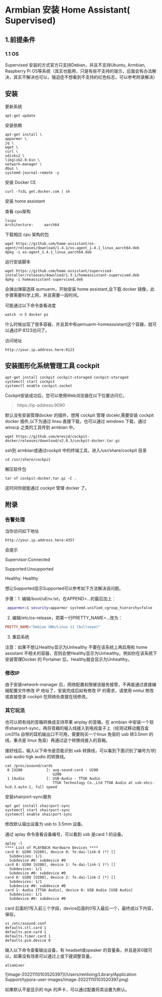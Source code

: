 # Armbian 安装 Home Assistant( Supervised)



## 1.前提条件

### 1.1 OS

Supervised 安装的方式官方只支持Debian，并且不支持Ubuntu, Armbian, Raspberry Pi OS等系统（其实也能用，只是有些不支持的提示，后面会有办法解决，其实不解决也可以，强迫症不想看到不支持的红色标志，可以参考附录解决）

## 安装

更新系统

```shell
apt-get update
```

安装依赖

```
apt-get install \
apparmor \
jq \
wget \
curl \
udisks2 \
libglib2.0-bin \
network-manager \
dbus \
systemd-journal-remote -y
```

安装 Docker CE

```shell
curl -fsSL get.docker.com | sh
```

安装 home assistant

查看 cpu架构

```
lscpu
Architecture:     aarch64
```



下载相应 cpu 架构的包

```shell
wget https://github.com/home-assistant/os-agent/releases/download/1.4.1/os-agent_1.4.1_linux_aarch64.deb
dpkg -i os-agent_1.4.1_linux_aarch64.deb
```

运行安装脚本

```shell
wget https://github.com/home-assistant/supervised-installer/releases/download/1.3.1/homeassistant-supervised.deb
dpkg -i homeassistant-supervised.deb
```

会弹出弹窗选择 qumuarm，开始安装 home assistant,会下载 docker 镜像，此步骤需要科学上网，并且需要一段时间。

可能通过以下命令查看进度

```
watch -n 5 docker ps
```

什么时候出现了很多容器，并且其中有qemuarm-homeassistant这个容器，就可以通过IP:8123访问了。

访问地址

```
http://your.ip.address.here:8123
```

## 安装图形化系统管理工具 cockpit



```shell
apt-get install cockpit cockpit-storaged cockpit-storaged
systemctl start cockpit
systemctl enable cockpit.socket
```

Cockpit安装成功后，您可以使用Web浏览器在以下位置访问它。

>  https://ip-address:9090



默认没有安装管理docker 的插件，想用 cockpit 管理 docekr,需要安装 cockpit docker 插件,以下为通过 linxu 直接下载，也可以通过 windows 下载，通过 winscp 之类的工具传到 armbian 中。

```shell
wget https://github.com/mrevjd/cockpit-docker/releases/download/v2.0.3/cockpit-docker.tar.gz
```

ssh到 armbian或通过cockpit 中的终端工具，进入/usr/share/cockpit 目录

```
cd /usr/share/cockpit
```

解压软件包

```
tar xf cockpit-docker.tar.gz -C .
```

这时间你就能通过 cockpit 管理 docker 了。

## 附录

### 告警处理

当你访问如下地址

```
http://your.ip.address.here:4357
```

会提示

Supervisor:Connected

Supported:Unsupported

Healthy:     Healthy

想让Supported显示Supported可以参考如下方法解决该问题。

步骤：1. 编辑/boot/uEnv.txt，在APPEND=...的最后加上：

```bash
 apparmor=1 security=apparmor systemd.unified_cgroup_hierarchy=false
```

2. 编辑/etc/os-release，把第一行PRETTY_NAME=...改为：

```makefile
PRETTY_NAME="Debian GNU/Linux 11 (bullseye)"
```

3. 重启系统

注意：如果不想让Healthy显示为Unhealthy 不要在该系统上再启用和 home assistant 不相关的容器，否则会使Healthy显示为Unhealthy。例如你在该系统下安装管理Docker 的 Portainer 后，Healthy就会显示为Unhealthy。

### 修改IP

由于安装network-manager 后，网络配置权限被该服务接管，不再能通过直接编辑配置文件修改 IP 地址了，安装完成后如有修改 IP 的需求，请使用 nmtui 修改或直接登录 cockpit 在网络处直接在线修改。



### 其它玩法

也可以把有线的音箱转换成支持苹果 airplay 的音箱，在 armbian 中安装一个软件shairport-sync，再将音箱的输入线接入到电视盒子上（经测试移动魔百盒 cm311a 自带的耳机输出口不可用，需要购买一个linux 免驱的 usb 转3.5mm 的线，重点是 linux 免驱）再通过这个转换线接入的音箱。

接好线后，输入以下命令是否能识别 usb 转换线，可以看到下面识别了编号为1的 usb audio ttgk audio 的转换线。

```
cat /proc/asound/cards
 0 [U200           ]: axg-sound-card - U200
                      U200
 1 [Audio          ]: USB-Audio - TTGK Audio
                      TTGK Technology Co.,Ltd TTGK Audio at usb-xhci-hcd.3.auto-1, full speed
```

安装shairport-sync服务

```shell
apt get install shairport-sync
systemctl start shairport-sync
systemctl enable shairport-sync
```



修改默认输出设备为 usb to 3.5mm 设备。

通过 aplay 命令查看设备编号，可以看到 usb 是card 1 的设备。

```
aplay -l
**** List of PLAYBACK Hardware Devices ****
card 0: U200 [U200], device 0: fe.dai-link-0 (*) []
  Subdevices: 1/1
  Subdevice #0: subdevice #0
card 0: U200 [U200], device 1: fe.dai-link-1 (*) []
  Subdevices: 1/1
  Subdevice #0: subdevice #0
card 0: U200 [U200], device 2: fe.dai-link-2 (*) []
  Subdevices: 1/1
  Subdevice #0: subdevice #0
card 1: Audio [TTGK Audio], device 0: USB Audio [USB Audio]
  Subdevices: 1/1
  Subdevice #0: subdevice #0
```

card 后面的1写入前三个字段，device后面的0写入最后一个，最终成以下内容，保存。

```
vi /etc/asound.conf 
defaults.ctl.card 1
defaults.pcm.card 1
defaults.timer.card 1
defaults.pcm.device 0
```



输入以下命令查看输出设备，有 headset或speaker 的音量条，并且是非0就可以，如果没有场景可以通过上或下键调整音量。

```
alsamixer 
```

![image-20221110103520397](/Users/renlixing/Library/Application Support/typora-user-images/image-20221110103520397.png)

如果默认不是显示的 ttgk 的声卡，可以通过配置将其设置为默认。



